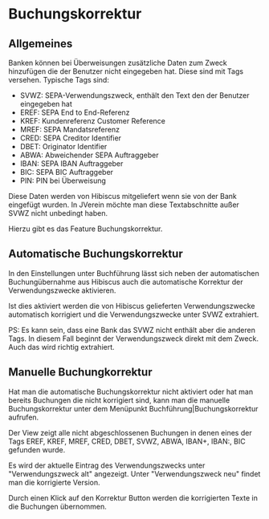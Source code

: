 # Buchungskorrektur

## Allgemeines

Banken können bei Überweisungen zusätzliche Daten zum Zweck hinzufügen die der Benutzer nicht eingegeben hat. Diese sind mit Tags versehen. Typische Tags sind:

* SVWZ: SEPA-Verwendungszweck, enthält den Text den der Benutzer eingegeben hat
* EREF: SEPA End to End-Referenz
* KREF: Kundenreferenz Customer Reference
* MREF: SEPA Mandatsreferenz
* CRED: SEPA Creditor Identifier
* DBET: Originator Identifier
* ABWA: Abweichender SEPA Auftraggeber
* IBAN: SEPA IBAN Auftraggeber
* BIC: SEPA BIC Auftraggeber
* PIN: PIN bei Überweisung

Diese Daten werden von Hibiscus mitgeliefert wenn sie von der Bank eingefügt wurden. In JVerein möchte man diese Textabschnitte außer SVWZ nicht unbedingt haben.

Hierzu gibt es das Feature Buchungskorrektur.

## Automatische Buchungskorrektur

In den Einstellungen unter Buchführung lässt sich neben der automatischen Buchungübernahme aus Hibiscus auch die automatische Korrektur der Verwendungszwecke aktivieren.

Ist dies aktiviert werden die von Hibiscus gelieferten Verwendungszwecke automatisch korrigiert und die Verwendungszwecke unter SVWZ extrahiert.

PS: Es kann sein, dass eine Bank das SVWZ nicht enthält aber die anderen Tags. In diesem Fall beginnt der Verwendungszweck direkt mit dem Zweck. Auch das wird richtig extrahiert.

## Manuelle Buchungkorrektur

Hat man die automatische Buchungskorrektur nicht aktiviert oder hat man bereits Buchungen die nicht korrigiert sind, kann man die manuelle Buchungskorrektur unter dem Menüpunkt Buchführung\|Buchungskorrektur aufrufen.

Der View zeigt alle nicht abgeschlossenen Buchungen in denen eines der Tags EREF, KREF, MREF, CRED, DBET, SVWZ, ABWA, IBAN+, IBAN:, BIC gefunden wurde.

Es wird der aktuelle Eintrag des Verwendungszwecks unter "Verwendungszweck alt" angezeigt. Unter "Verwendungszweck neu" findet man die korrigierte Version.

Durch einen Klick auf den Korrektur Button werden die korrigierten Texte in die Buchungen übernommen.
